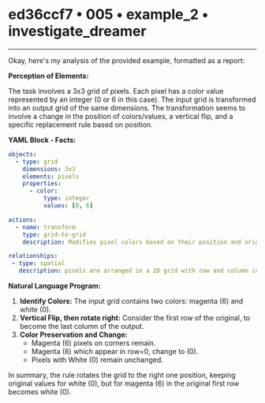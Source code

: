 # ed36ccf7 • 005 • example_2 • investigate_dreamer

---
Okay, here's my analysis of the provided example, formatted as a report:

**Perception of Elements:**

The task involves a 3x3 grid of pixels. Each pixel has a color value represented by an integer (0 or 6 in this case). The input grid is transformed into an output grid of the same dimensions. The transformation seems to involve a change in the position of colors/values, a vertical flip, and a specific replacement rule based on position.

**YAML Block - Facts:**



```yaml
objects:
  - type: grid
    dimensions: 3x3
    elements: pixels
    properties:
      - color:
          type: integer
          values: [0, 6]

actions:
  - name: transform
    type: grid-to-grid
    description: Modifies pixel colors based on their position and original color.

relationships:
 - type: spatial
   description: pixels are arranged in a 2D grid with row and column indices.

```



**Natural Language Program:**

1.  **Identify Colors:** The input grid contains two colors: magenta (6) and white (0).
2.  **Vertical Flip, then rotate right:** Consider the first row of the original, to become the last column of the output.
3.  **Color Preservation and Change:**
    *   Magenta (6) pixels on corners remain.
    *   Magenta (6) which appear in row=0, change to (0).
    *   Pixels with White (0) remain unchanged.

In summary, the rule rotates the grid to the right one position, keeping original
values for white (0), but for magenta (6) in the original first row becomes white (0).

